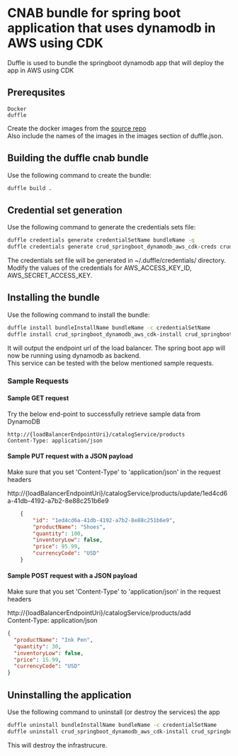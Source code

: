 # CNAB bundle for spring boot application that uses dynamodb in AWS using CDK

Duffle is used to bundle the springboot dynamodb app that will deploy the app in AWS using CDK

## Prerequsites

``` no-highlight
Docker
duffle
```

Create the docker images from the [source repo](https://github.com/raviydevops/crud-springboot-dynamodb)
</br> Also include the names of the images in the images section of duffle.json.

## Building the duffle cnab bundle

Use the following command to create the bundle:

```bash
duffle build .
```

## Credential set generation

Use the following command to generate the credentials sets file:

``` bash
duffle credentials generate credentialSetName bundleName -q
duffle credentials generate crud_springboot_dynamodb_aws_cdk-creds crud_springboot_dynamodb_aws_cdk -q
```

The credentials set file will be generated in ~/.duffle/credentials/ directory.
Modify the values of the credentials for AWS_ACCESS_KEY_ID, AWS_SECRET_ACCESS_KEY.

## Installing the bundle

Use the following command to install the bundle:

``` bash
duffle install bundleInstallName bundleName -c credentialSetName
duffle install crud_springboot_dynamodb_aws_cdk-install crud_springboot_dynamodb_aws_cdk -c crud_springboot_dynamodb_aws_cdk-creds
```

It will output the endpoint url of the load balancer.
The spring boot app will now be running using dynamodb as backend.
</br>This service can be tested with the below mentioned sample requests.

### Sample Requests

#### Sample GET request

Try the below end-point to successfully retrieve sample data from DynamoDB

``` no-highlight
http://{loadBalancerEndpointUri}/catalogService/products
Content-Type: application/json
```

#### Sample PUT request with a JSON payload

Make sure that you set 'Content-Type' to 'application/json' in the request headers

http://{loadBalancerEndpointUri}/catalogService/products/update/1ed4cd6a-41db-4192-a7b2-8e88c251b6e9

``` json
    {
        "id": "1ed4cd6a-41db-4192-a7b2-8e88c251b6e9",
        "productName": "Shoes",
        "quantity": 100,
        "inventoryLow": false,
        "price": 95.99,
        "currencyCode": "USD"
    }
```

#### Sample POST request with a JSON payload

Make sure that you set 'Content-Type' to 'application/json' in the request headers

http://{loadBalancerEndpointUri}/catalogService/products/add
</br>Content-Type: application/json

``` json
{
  "productName": "Ink Pen",
  "quantity": 30,
  "inventoryLow": false,
  "price": 15.99,
  "currencyCode": "USD"
}
```

## Uninstalling the application

Use the following command to uninstall (or destroy the services) the app

``` bash
duffle uninstall bundleInstallName bundleName -c credentialSetName
duffle uninstall crud_springboot_dynamodb_aws_cdk-install crud_springboot_dynamodb_aws_cdk -c crud_springboot_dynamodb_aws_cdk-creds
```

This will destroy the infrastrucure.
